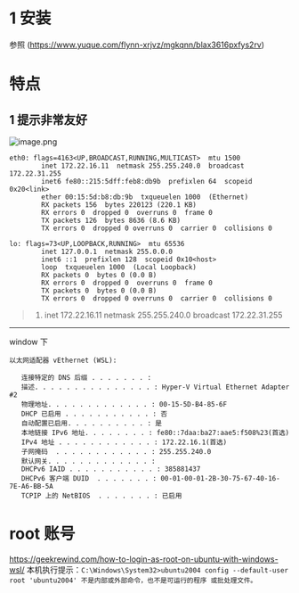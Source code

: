 
# 1 安装
参照 (https://www.yuque.com/flynn-xrjvz/mgkqnn/blax3616pxfys2rv)


# 特点
## 1 提示非常友好
![image.png](https://gitee.com/flynnhai/picgohost/raw/master/img/20221220093729.png)


```
eth0: flags=4163<UP,BROADCAST,RUNNING,MULTICAST>  mtu 1500
        inet 172.22.16.11  netmask 255.255.240.0  broadcast 172.22.31.255
        inet6 fe80::215:5dff:feb8:db9b  prefixlen 64  scopeid 0x20<link>
        ether 00:15:5d:b8:db:9b  txqueuelen 1000  (Ethernet)
        RX packets 156  bytes 220123 (220.1 KB)
        RX errors 0  dropped 0  overruns 0  frame 0
        TX packets 126  bytes 8636 (8.6 KB)
        TX errors 0  dropped 0 overruns 0  carrier 0  collisions 0

lo: flags=73<UP,LOOPBACK,RUNNING>  mtu 65536
        inet 127.0.0.1  netmask 255.0.0.0
        inet6 ::1  prefixlen 128  scopeid 0x10<host>
        loop  txqueuelen 1000  (Local Loopback)
        RX packets 0  bytes 0 (0.0 B)
        RX errors 0  dropped 0  overruns 0  frame 0
        TX packets 0  bytes 0 (0.0 B)
        TX errors 0  dropped 0 overruns 0  carrier 0  collisions 0
```
> 1. inet 172.22.16.11  netmask 255.255.240.0  broadcast 172.22.31.255

---
window 下

```
以太网适配器 vEthernet (WSL):

   连接特定的 DNS 后缀 . . . . . . . :
   描述. . . . . . . . . . . . . . . : Hyper-V Virtual Ethernet Adapter #2
   物理地址. . . . . . . . . . . . . : 00-15-5D-B4-85-6F
   DHCP 已启用 . . . . . . . . . . . : 否
   自动配置已启用. . . . . . . . . . : 是
   本地链接 IPv6 地址. . . . . . . . : fe80::7daa:ba27:aae5:f508%23(首选)
   IPv4 地址 . . . . . . . . . . . . : 172.22.16.1(首选)
   子网掩码  . . . . . . . . . . . . : 255.255.240.0
   默认网关. . . . . . . . . . . . . :
   DHCPv6 IAID . . . . . . . . . . . : 385881437
   DHCPv6 客户端 DUID  . . . . . . . : 00-01-00-01-2B-30-75-67-40-16-7E-A6-BB-5A
   TCPIP 上的 NetBIOS  . . . . . . . : 已启用
```

# root 账号
https://geekrewind.com/how-to-login-as-root-on-ubuntu-with-windows-wsl/
本机执行提示：`C:\Windows\System32>ubuntu2004 config --default-user root
'ubuntu2004' 不是内部或外部命令，也不是可运行的程序
或批处理文件。`
